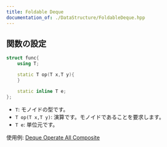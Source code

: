 ```yaml
---
title: Foldable Deque
documentation_of: ./DataStructure/FoldableDeque.hpp
---
```

## 関数の設定
```cpp
struct func{
    using T;

    static T op(T x,T y){
    }

    static inline T e;
};
```
* `T`: モノイドの型です。
* `T op(T x,T y)`: 演算です。モノイドであることを要求します。
* `T e`: 単位元です。

使用例: [Deque Operate All Composite](https://judge.yosupo.jp/submission/196059)
